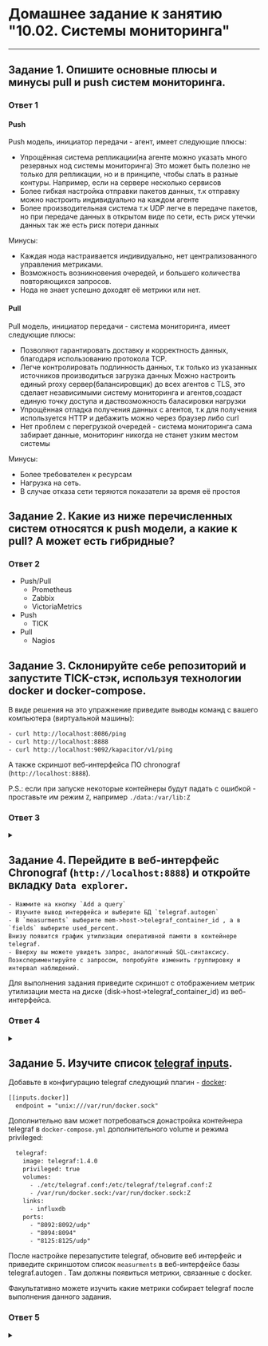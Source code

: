 # Домашнее задание к занятию "10.02. Системы мониторинга"

---
## Задание 1. Опишите основные плюсы и минусы pull и push систем мониторинга.

### Ответ 1

#### Push

Push модель, инициатор передачи - агент, имеет следующие плюсы:
- Упрощённая система репликации(на агенте можно указать много резервных нод системы мониторинга)
Это может быть полезно не только для репликации, но и в принципе, чтобы слать в разные контуры. Например, если на сервере несколько сервисов
- Более гибкая настройка отправки пакетов данных, т.к отправку можно настроить индивидуально на каждом агенте
- Более производительная система т.к UDP легче в передаче пакетов, но при передаче данных в открытом виде по сети, есть риск утечки данных так же есть риск потери данных
 
Минусы:
  - Каждая нода настраивается индивидуально, нет централизованного управления метриками. 
  - Возможность возникновения очередей, и большего количества повторяющихся запросов.
  - Нода не знает успешно доходят её метрики или нет.
  
#### Pull

Pull модель, инициатор передачи - система мониторинга, имеет следующие плюсы:
- Позволяют гарантировать доставку и корректность данных, благодаря использованию протокола TCP.
- Легче контролировать подлинность данных, т.к только из указанных источников производиться загрузка данных
Можно настроить единый proxy сервер(балансировщик) до всех агентов с TLS, это сделает независимыми систему мониторинга и агентов,создаст единую точку доступа и даствозможность баласировки нагрузки
- Упрощённая отладка получения данных с агентов, т.к для получения используется HTTP и дебажить можно через браузер либо curl
- Нет проблем с перегрузкой очередей - система мониторинга сама забирает данные, мониторинг никогда не станет узким местом системы
 
Минусы:
  - Более требователен к ресурсам
  - Нагрузка на сеть.
  - В случае отказа сети теряются показатели за время её простоя


## Задание 2. Какие из ниже перечисленных систем относятся к push модели, а какие к pull? А может есть гибридные?

### Ответ 2

- Push/Pull
  - Prometheus
  - Zabbix
  - VictoriaMetrics
- Push
  - TICK
- Pull
  - Nagios

## Задание 3. Склонируйте себе репозиторий и запустите TICK-стэк, используя технологии docker и docker-compose.

В виде решения на это упражнение приведите выводы команд с вашего компьютера (виртуальной машины):

    - curl http://localhost:8086/ping
    - curl http://localhost:8888
    - curl http://localhost:9092/kapacitor/v1/ping

А также скриншот веб-интерфейса ПО chronograf (`http://localhost:8888`). 

P.S.: если при запуске некоторые контейнеры будут падать с ошибкой - проставьте им режим `Z`, например
`./data:/var/lib:Z`

### Ответ 3

<details><summary></summary>

```
[root@centos7-test sandbox]# curl http://localhost:8086/ping

[root@centos7-test sandbox]# curl http://localhost:9092/kapacitor/v1/ping

[root@centos7-test sandbox]# curl http://localhost:8888
<!DOCTYPE html><html><head><meta http-equiv="Content-type" content="text/html; charset=utf-8"><title>Chronograf</title><link rel="icon shortcut" href="/favicon.fa749080.ico"><link rel="stylesheet" 
href="/src.9cea3e4e.css"></head><body> <div id="react-root" data-basepath=""></div> <script src="/src.a969287c.js"></script> </body></html>

```

![image](https://github.com/pavelmm/devops-netology/blob/main/screen/10_2_2.png)

</details>

## Задание 4. Перейдите в веб-интерфейс Chronograf (`http://localhost:8888`) и откройте вкладку `Data explorer`.

    - Нажмите на кнопку `Add a query`
    - Изучите вывод интерфейса и выберите БД `telegraf.autogen`
    - В `measurments` выберите mem->host->telegraf_container_id , а в `fields` выберите used_percent. 
    Внизу появится график утилизации оперативной памяти в контейнере telegraf.
    - Вверху вы можете увидеть запрос, аналогичный SQL-синтаксису. 
    Поэкспериментируйте с запросом, попробуйте изменить группировку и интервал наблюдений.

Для выполнения задания приведите скриншот с отображением метрик утилизации места на диске 
(disk->host->telegraf_container_id) из веб-интерфейса.

### Ответ 4

<details><summary></summary>

Отсутствовали метрики, добавил в файл telegraf.conf

```
[[inputs.disk]]
[[inputs.mem]]
```

![image](https://github.com/pavelmm/devops-netology/blob/main/screen/10_2_3.png)

![image](https://github.com/pavelmm/devops-netology/blob/main/screen/10_2_4.png)

![image](https://github.com/pavelmm/devops-netology/blob/main/screen/10_2_6.png)
</details>


## Задание 5. Изучите список [telegraf inputs](https://github.com/influxdata/telegraf/tree/master/plugins/inputs).  

Добавьте в конфигурацию telegraf следующий плагин - [docker](https://github.com/influxdata/telegraf/tree/master/plugins/inputs/docker):
```
[[inputs.docker]]
  endpoint = "unix:///var/run/docker.sock"
```

Дополнительно вам может потребоваться донастройка контейнера telegraf в `docker-compose.yml` дополнительного volume и 
режима privileged:
```
  telegraf:
    image: telegraf:1.4.0
    privileged: true
    volumes:
      - ./etc/telegraf.conf:/etc/telegraf/telegraf.conf:Z
      - /var/run/docker.sock:/var/run/docker.sock:Z
    links:
      - influxdb
    ports:
      - "8092:8092/udp"
      - "8094:8094"
      - "8125:8125/udp"
```

После настройке перезапустите telegraf, обновите веб интерфейс и приведите скриншотом список `measurments` в 
веб-интерфейсе базы telegraf.autogen . Там должны появиться метрики, связанные с docker.

Факультативно можете изучить какие метрики собирает telegraf после выполнения данного задания.

### Ответ 5

<details><summary></summary>

Добавил пользователя в telegraf docker-compose.yml.

```
[root@centos7-test sandbox]# stat -c '%g' /var/run/docker.sock
984


user: telegraf:984
```

Изменил контейнер telegraf в docker-compose.yml в соответствии с заданием.

```
  telegraf:
    build:
      context: ./images/telegraf/
      dockerfile: ./${TYPE}/Dockerfile
      args:
        TELEGRAF_TAG: ${TELEGRAF_TAG}
    image: "telegraf"
    privileged: true
    user: telegraf:984
    environment:
      HOSTNAME: "telegraf-getting-started"
    links:
      - influxdb
    volumes:
      - ./telegraf/telegraf.conf:/etc/telegraf/telegraf.conf:Z
      - /var/run/docker.sock:/var/run/docker.sock:Z
    depends_on:
      - influxdb
    ports:
      - "8092:8092/udp"
      - "8094:8094"
      - "8125:8125/udp"
```

Добавил докер метрики в telegraf.conf 

```
[[inputs.docker]]
  endpoint = "unix:///var/run/docker.sock"
  container_names = []
  timeout = "5s"
  perdevice = true
  total = false
```

![image](https://github.com/pavelmm/devops-netology/blob/main/screen/10_2_8.png)

</details>
